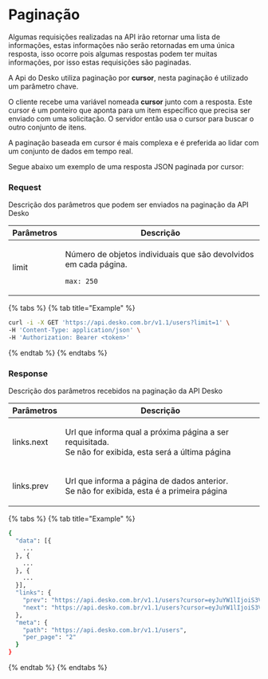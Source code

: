 # Paginação

Algumas requisições realizadas na API irão retornar uma lista de informações, estas informações não serão retornadas em uma única resposta, isso ocorre pois algumas respostas podem ter muitas informações, por isso estas requisições são paginadas.

A Api do Desko utiliza paginação por **cursor**, nesta paginação é utilizado um parâmetro chave.

O cliente recebe uma variável nomeada **cursor** junto com a resposta. Este cursor é um ponteiro que aponta para um item específico que precisa ser enviado com uma solicitação. O servidor então usa o cursor para buscar o outro conjunto de itens.

A paginação baseada em cursor é mais complexa e é preferida ao lidar com um conjunto de dados em tempo real.

Segue abaixo um exemplo de uma resposta JSON paginada por cursor:

### Request

Descrição dos parâmetros que podem ser enviados na paginação da API Desko

| Parâmetros | Descrição                                                                                           |
| ---------- | --------------------------------------------------------------------------------------------------- |
| limit      | <p>Número de objetos individuais que são devolvidos em cada página.</p><p><code>max: 250</code></p> |

{% tabs %}
{% tab title="Example" %}
```bash
curl -i -X GET 'https://api.desko.com.br/v1.1/users?limit=1' \
-H 'Content-Type: application/json' \
-H 'Authorization: Bearer <token>'
```
{% endtab %}
{% endtabs %}

### Response

Descrição dos parâmetros recebidos na paginação da API Desko

| Parâmetros | Descrição                                                                                                         |
| ---------- | ----------------------------------------------------------------------------------------------------------------- |
| links.next | <p>Url que informa qual a próxima página a ser requisitada. <br>Se não for exibida, esta será a última página</p> |
| links.prev | <p>Url que informa a página de dados anterior. <br>Se não for exibida, esta é a primeira página</p>               |

{% tabs %}
{% tab title="Example" %}
```bash
{
  "data": [{
    ...
  }, {
    ...
  }, {
    ...
  }],
  "links": {
    "prev": "https://api.desko.com.br/v1.1/users?cursor=eyJuYW1lIjoiS3VyaXJpbiIsIl9wb2ludHNUb05leHRJdGVtcyI6ZmFsc2V9",
    "next": "https://api.desko.com.br/v1.1/users?cursor=eyJuYW1lIjoiS3VyaXJpbiIsIl9wb2ludHNUb05leHRJdGVtcyI6dHJ1ZX0"
  },
  "meta": {
    "path": "https://api.desko.com.br/v1.1/users",
    "per_page": "2"
  }
}
```
{% endtab %}
{% endtabs %}

